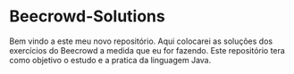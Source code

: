 # Beecrowd-Solutions
 
Bem vindo a este meu novo repositório. Aqui colocarei as soluções dos exercícios do Beecrowd a medida que eu for fazendo.
Este repositório tera como objetivo o estudo e a pratica da linguagem Java.
